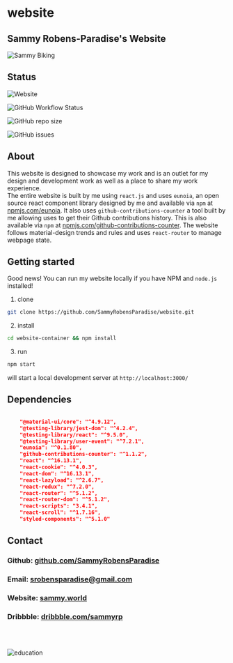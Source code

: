 # website

## Sammy Robens-Paradise's Website

![Sammy Biking](https://i.ibb.co/WkN8RtC/sammy-illustraions-logo.png)

## Status

![Website](https://img.shields.io/website?down_color=red&down_message=offline&style=for-the-badge&up_message=online&url=https%3A%2F%2Fwebsite-2020-host.web.app%2F)

![GitHub Workflow Status](https://img.shields.io/github/workflow/status/SammyRobensParadise/website/Build%20and%20Deploy?style=for-the-badge)

![GitHub repo size](https://img.shields.io/github/repo-size/SammyRobensParadise/website?style=for-the-badge)

![GitHub issues](https://img.shields.io/github/issues/SammyRobensParadise/website?style=for-the-badge)

## About

This website is designed to showcase my work and is an outlet for my design and development work as well as a place to share my work experience. \
The entire website is built by me using `react.js` and uses `eunoia`, an open source react component library designed by me and available via `npm` at [npmjs.com/eunoia](https://www.npmjs.com/package/eunoia). It also uses `github-contributions-counter` a tool built by me allowing uses to get their Github contributions history. This is also available via `npm` at [npmjs.com/github-contributions-counter](https://www.npmjs.com/package/github-contributions-counter). The website follows material-design trends and rules and uses `react-router` to manage webpage state.

## Getting started

Good news! You can run my website locally if you have NPM and `node.js` installed!

1. clone

```bash
git clone https://github.com/SammyRobensParadise/website.git
```

2. install

```bash
cd website-container && npm install
```

3. run

```bash
npm start
```

will start a local development server at `http://localhost:3000/`

## Dependencies

```json

    "@material-ui/core": "^4.9.12",
    "@testing-library/jest-dom": "^4.2.4",
    "@testing-library/react": "^9.5.0",
    "@testing-library/user-event": "^7.2.1",
    "eunoia": "^0.1.80",
    "github-contributions-counter": "^1.1.2",
    "react": "^16.13.1",
    "react-cookie": "^4.0.3",
    "react-dom": "^16.13.1",
    "react-lazyload": "^2.6.7",
    "react-redux": "^7.2.0",
    "react-router": "^5.1.2",
    "react-router-dom": "^5.1.2",
    "react-scripts": "3.4.1",
    "react-scroll": "^1.7.16",
    "styled-components": "^5.1.0"

```

## Contact

### Github: [github.com/SammyRobensParadise](https://github.com/SammyRobensParadise)

### Email: [srobensparadise@gmail.com](mailto:srobensparadise@gmail.com)

### Website: [sammy.world](https://sammy.world)

### Dribbble: [dribbble.com/sammyrp](https://dribbble.com/sammyrp)

<br>
<br>

![education](https://i.ibb.co/8gKFvJx/education-logo.png)
